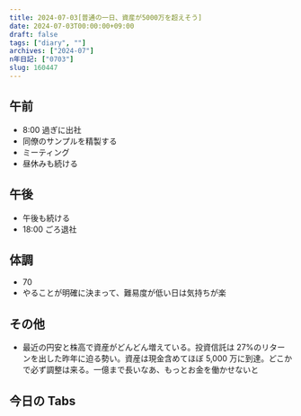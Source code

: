 ```yaml
---
title: 2024-07-03[普通の一日、資産が5000万を超えそう]
date: 2024-07-03T00:00:00+09:00
draft: false
tags: ["diary", ""]
archives: ["2024-07"]
n年日記: ["0703"]
slug: 160447
---
```


## 午前

- 8:00 過ぎに出社
- 同僚のサンプルを精製する
- ミーティング
- 昼休みも続ける

## 午後

- 午後も続ける
- 18:00 ごろ退社

## 体調

- 70
- やることが明確に決まって、難易度が低い日は気持ちが楽

## その他

- 最近の円安と株高で資産がどんどん増えている。投資信託は 27%のリターンを出した昨年に迫る勢い。資産は現金含めてほぼ 5,000 万に到達。どこかで必ず調整は来る。一億まで長いなあ、もっとお金を働かせないと

## 今日の Tabs
